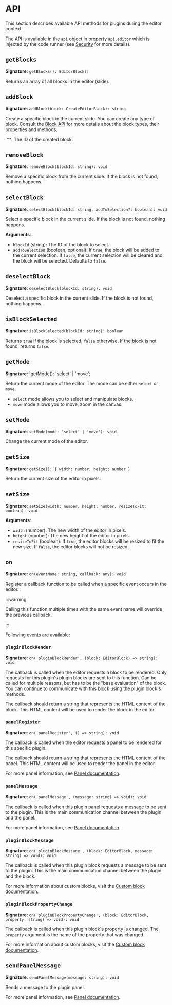 # API

This section describes available API methods for plugins during the editor context.

The API is available in the `api` object in property `api.editor` which is injected by the code runner (see [Security](./security) for more details).

## `getBlocks`

**Signature**: `getBlocks(): EditorBlock[]`

Returns an array of all blocks in the editor (slide).

## `addBlock`

**Signature**: `addBlock(block: CreateEditorBlock): string`

Create a specific block in the current slide.
You can create any type of block. 
Consult the [Block API](../block) for more details about the block types, their properties and methods.

`**: The ID of the created block.

## `removeBlock`

**Signature**: `removeBlock(blockId: string): void`

Remove a specific block from the current slide.
If the block is not found, nothing happens.

## `selectBlock`

**Signature**: `selectBlock(blockId: string, addToSelection?: boolean): void`

Select a specific block in the current slide.
If the block is not found, nothing happens.

**Arguments**:
- `blockId` (string): The ID of the block to select.
- `addToSelection` (boolean, optional): If `true`, the block will be added to the current selection. If `false`, the current selection will be cleared and the block will be selected. Defaults to `false`.

## `deselectBlock`

**Signature**: `deselectBlock(blockId: string): void`

Deselect a specific block in the current slide.
If the block is not found, nothing happens.

## `isBlockSelected`

**Signature**: `isBlockSelected(blockId: string): boolean`

Returns `true` if the block is selected, `false` otherwise.
If the block is not found, returns `false`.

## `getMode`

**Signature**: `getMode(): 'select' | 'move';

Return the current mode of the editor.
The mode can be either `select` or `move`.
- `select` mode allows you to select and manipulate blocks.
- `move` mode allows you to move, zoom in the canvas.

## `setMode`

**Signature**: `setMode(mode: 'select' | 'move'): void`

Change the current mode of the editor.

## `getSize`

**Signature**: `getSize(): { width: number; height: number }`

Return the current size of the editor in pixels.

## `setSize`

**Signature**: `setSize(width: number, height: number, resizeToFit: boolean): void`

**Arguments**:
- `width` (number): The new width of the editor in pixels.
- `height` (number): The new height of the editor in pixels.
- `resizeToFit` (boolean): If `true`, the editor blocks will be resized to fit the new size. If `false`, the editor blocks will not be resized.

## `on`

**Signature**: `on(eventName: string, callback: any): void`

Register a callback function to be called when a specific event occurs in the editor.

:::warning

Calling this function multiple times with the same event name will override the previous callback.

:::

Following events are available:

### `pluginBlockRender`

**Signature**: `on('pluginBlockRender', (block: EditorBlock) => string): void`

The callback is called when the editor requests a block to be rendered.
Only requests for this plugin's plugin blocks are sent to this function. 
Can be called for multiple reasons, but has to be the "base evaluation" of the block.
You can continue to communicate with this block using the plugin block's methods.

The callback should return a string that represents the HTML content of the block.
This HTML content will be used to render the block in the editor.

### `panelRegister`

**Signature**: `on('panelRegister', () => string): void`

The callback is called when the editor requests a panel to be rendered for this specific plugin.

The callback should return a string that represents the HTML content of the panel.
This HTML content will be used to render the panel in the editor.

For more panel information, see [Panel documentation](./panel).

### `panelMessage`

**Signature**: `on('panelMessage', (message: string) => void): void`

The callback is called when this plugin panel requests a message to be sent to the plugin.
This is the main communication channel between the plugin and the panel.

For more panel information, see [Panel documentation](./panel).

### `pluginBlockMessage`

**Signature**: `on('pluginBlockMessage', (block: EditorBlock, message: string) => void): void`

The callback is called when this plugin block requests a message to be sent to the plugin.
This is the main communication channel between the plugin and the block.

For more information about custom blocks, visit the [Custom block documentation](../custom-blocks).


### `pluginBlockPropertyChange`

**Signature**: `on('pluginBlockPropertyChange', (block: EditorBlock, property: string) => void): void`

The callback is called when this plugin block's property is changed.
The `property` argument is the name of the property that was changed.

For more information about custom blocks, visit the [Custom block documentation](../custom-blocks).

## `sendPanelMessage`

**Signature**: `sendPanelMessage(message: string): void`

Sends a message to the plugin panel.


For more panel information, see [Panel documentation](./panel).